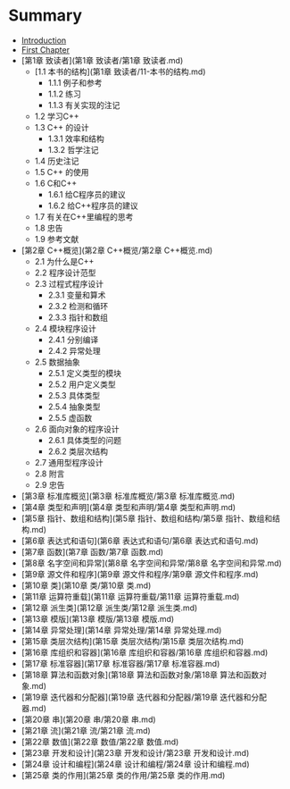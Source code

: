 # Summary

* [Introduction](README.md)
* [First Chapter](chapter1.md)
* [第1章 致读者](第1章 致读者/第1章 致读者.md)
    * [1.1 本书的结构](第1章 致读者/11-本书的结构.md)
        * 1.1.1 例子和参考
        * 1.1.2 练习
        * 1.1.3 有关实现的注记
    * 1.2 学习C++
    * 1.3 C++ 的设计
        * 1.3.1 效率和结构
        * 1.3.2 哲学注记
    * 1.4 历史注记
    * 1.5 C++ 的使用
    * 1.6 C和C++
        * 1.6.1 给C程序员的建议
        * 1.6.2 给C++程序员的建议
    * 1.7 有关在C++里编程的思考
    * 1.8 忠告
    * 1.9 参考文献
* [第2章 C++概览](第2章 C++概览/第2章 C++概览.md)
    * 2.1 为什么是C++
    * 2.2 程序设计范型
    * 2.3 过程式程序设计
        * 2.3.1 变量和算术
        * 2.3.2 检测和循环
        * 2.3.3 指针和数组
    * 2.4 模块程序设计
        * 2.4.1 分别编译
        * 2.4.2 异常处理
    * 2.5 数据抽象
        * 2.5.1 定义类型的模块
        * 2.5.2 用户定义类型
        * 2.5.3 具体类型
        * 2.5.4 抽象类型
        * 2.5.5 虚函数
    * 2.6 面向对象的程序设计
        * 2.6.1 具体类型的问题
        * 2.6.2 类层次结构
    * 2.7 通用型程序设计
    * 2.8 附言
    * 2.9 忠告
* [第3章 标准库概览](第3章 标准库概览/第3章 标准库概览.md)
* [第4章 类型和声明](第4章 类型和声明/第4章 类型和声明.md)
* [第5章 指针、数组和结构](第5章 指针、数组和结构/第5章 指针、数组和结构.md)
* [第6章 表达式和语句](第6章 表达式和语句/第6章 表达式和语句.md)
* [第7章 函数](第7章 函数/第7章 函数.md)
* [第8章 名字空间和异常](第8章 名字空间和异常/第8章 名字空间和异常.md)
* [第9章 源文件和程序](第9章 源文件和程序/第9章 源文件和程序.md)
* [第10章 类](第10章 类/第10章 类.md)
* [第11章 运算符重载](第11章 运算符重载/第11章 运算符重载.md)
* [第12章 派生类](第12章 派生类/第12章 派生类.md)
* [第13章 模版](第13章 模版/第13章 模版.md)
* [第14章 异常处理](第14章 异常处理/第14章 异常处理.md)
* [第15章 类层次结构](第15章 类层次结构/第15章 类层次结构.md)
* [第16章 库组织和容器](第16章 库组织和容器/第16章 库组织和容器.md)
* [第17章 标准容器](第17章 标准容器/第17章 标准容器.md)
* [第18章 算法和函数对象](第18章 算法和函数对象/第18章 算法和函数对象.md)
* [第19章 迭代器和分配器](第19章 迭代器和分配器/第19章 迭代器和分配器.md)
* [第20章 串](第20章 串/第20章 串.md)
* [第21章 流](第21章 流/第21章 流.md)
* [第22章 数值](第22章 数值/第22章 数值.md)
* [第23章 开发和设计](第23章 开发和设计/第23章 开发和设计.md)
* [第24章 设计和编程](第24章 设计和编程/第24章 设计和编程.md)
* [第25章 类的作用](第25章 类的作用/第25章 类的作用.md)


